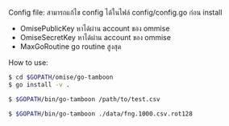 Config file:
สามารถแก้ไข config ได้ในไฟล์ config/config.go ก่อน install
- OmisePublicKey หาได้ผ่าน account ของ ommise
-	OmiseSecretKey หาได้ผ่าน account ของ ommise
-	MaxGoRoutine   go routine สูงสุด



How to use:
```sh
$ cd $GOPATH/omise/go-tamboon
$ go install -v .

$ $GOPATH/bin/go-tamboon /path/to/test.csv

$ $GOPATH/bin/go-tamboon ./data/fng.1000.csv.rot128

```
